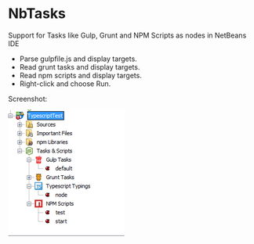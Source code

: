 <h1>NbTasks</h1>
<p>
    Support for Tasks like Gulp, Grunt and NPM Scripts as nodes in NetBeans IDE
</p>

<ul>
    <li>Parse gulpfile.js and display targets.</li>
    <li>Read grunt tasks and display targets.</li>
    <li>Read npm scripts and display targets.</li>
    <li>Right-click and choose Run.</li>
</ul>

<p>Screenshot:</p>
<img src="screenshots/NbTasks.png" />
